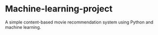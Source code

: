 # Machine-learning-project
A simple content-based movie recommendation system using Python and machine learning.
